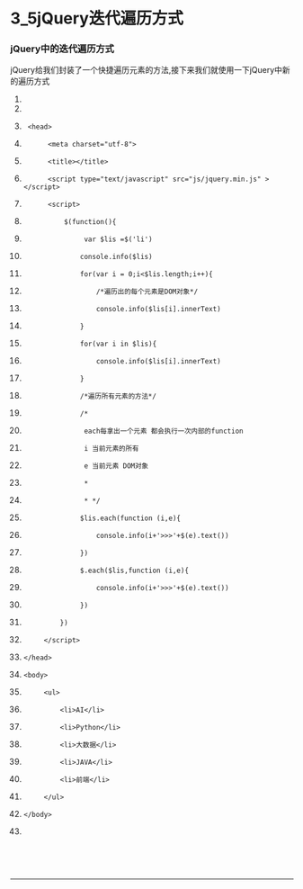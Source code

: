 ﻿
# 3_5jQuery迭代遍历方式

### jQuery中的迭代遍历方式   

jQuery给我们封装了一个快捷遍历元素的方法,接下来我们就使用一下jQuery中新的遍历方式 




1.  <!DOCTYPE html>
2.  <html>
3.      <head>
4.           <meta charset="utf-8">
5.           <title></title>
6.           <script type="text/javascript" src="js/jquery.min.js" ></script>
7.           <script>
8.               $(function(){
9.                    var $lis =$('li')
10.                   console.info($lis)
11.                   for(var i = 0;i<$lis.length;i++){
12.                       /*遍历出的每个元素是DOM对象*/
13.                       console.info($lis[i].innerText)
14.                   }
15.                   for(var i in $lis){
16.                       console.info($lis[i].innerText)
17.                   }
18.                   /*遍历所有元素的方法*/
19.                   /*
20.                    each每拿出一个元素 都会执行一次内部的function
21.                    i 当前元素的所有
22.                    e 当前元素 DOM对象
23.                    *
24.                    * */
25.                   $lis.each(function (i,e){
26.                       console.info(i+'>>>'+$(e).text())
27.                   })
28.                   $.each($lis,function (i,e){
29.                       console.info(i+'>>>'+$(e).text())
30.                   })
31.              })
32.          </script>
33.     </head>
34.     <body>
35.          <ul>
36.              <li>AI</li>
37.              <li>Python</li>
38.              <li>大数据</li>
39.              <li>JAVA</li>
40.              <li>前端</li>
41.          </ul>
42.     </body>
43. </html>

 


     


  



------------------------------------------------------------

